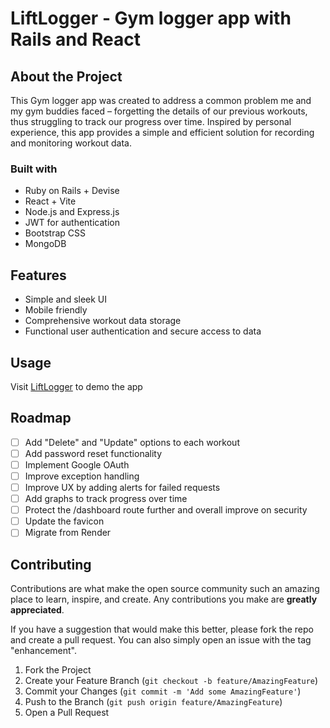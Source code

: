 # LiftLogger - Gym logger app with Rails and React

## About the Project

This Gym logger app was created to address a common problem me and my gym buddies faced – forgetting the details of our previous workouts, thus struggling to track our progress over time. Inspired by personal experience, this app provides a simple and efficient solution for recording and monitoring workout data.

### Built with

* Ruby on Rails + Devise
* React + Vite
* Node.js and Express.js
* JWT for authentication
* Bootstrap CSS
* MongoDB

## Features

* Simple and sleek UI
* Mobile friendly
* Comprehensive workout data storage
* Functional user authentication and secure access to data

## Usage

Visit [LiftLogger](https://liftlogger-app.onrender.com/) to demo the app

## Roadmap

* [ ] Add "Delete" and "Update" options to each workout
* [ ] Add password reset functionality
* [ ] Implement Google OAuth
* [ ] Improve exception handling
* [ ] Improve UX by adding alerts for failed requests
* [ ] Add graphs to track progress over time
* [ ] Protect the /dashboard route further and overall improve on security
* [ ] Update the favicon
* [ ] Migrate from Render

## Contributing

Contributions are what make the open source community such an amazing place to learn, inspire, and create. Any contributions you make are **greatly appreciated**.

If you have a suggestion that would make this better, please fork the repo and create a pull request. You can also simply open an issue with the tag "enhancement".

1. Fork the Project
2. Create your Feature Branch (`git checkout -b feature/AmazingFeature`)
3. Commit your Changes (`git commit -m 'Add some AmazingFeature'`)
4. Push to the Branch (`git push origin feature/AmazingFeature`)
5. Open a Pull Request
